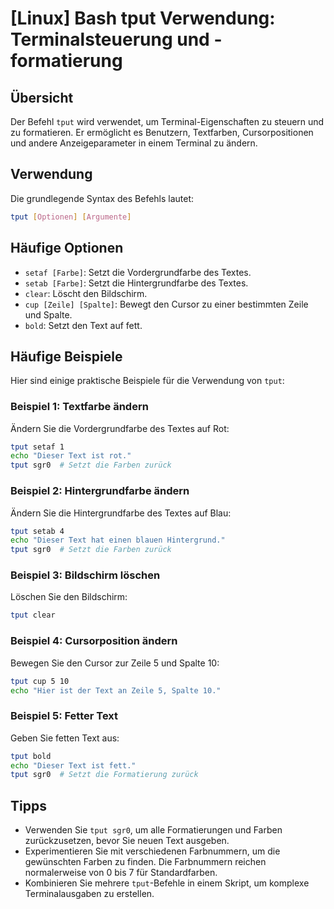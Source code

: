 # [Linux] Bash tput Verwendung: Terminalsteuerung und -formatierung

## Übersicht
Der Befehl `tput` wird verwendet, um Terminal-Eigenschaften zu steuern und zu formatieren. Er ermöglicht es Benutzern, Textfarben, Cursorpositionen und andere Anzeigeparameter in einem Terminal zu ändern.

## Verwendung
Die grundlegende Syntax des Befehls lautet:

```bash
tput [Optionen] [Argumente]
```

## Häufige Optionen
- `setaf [Farbe]`: Setzt die Vordergrundfarbe des Textes.
- `setab [Farbe]`: Setzt die Hintergrundfarbe des Textes.
- `clear`: Löscht den Bildschirm.
- `cup [Zeile] [Spalte]`: Bewegt den Cursor zu einer bestimmten Zeile und Spalte.
- `bold`: Setzt den Text auf fett.

## Häufige Beispiele
Hier sind einige praktische Beispiele für die Verwendung von `tput`:

### Beispiel 1: Textfarbe ändern
Ändern Sie die Vordergrundfarbe des Textes auf Rot:

```bash
tput setaf 1
echo "Dieser Text ist rot."
tput sgr0  # Setzt die Farben zurück
```

### Beispiel 2: Hintergrundfarbe ändern
Ändern Sie die Hintergrundfarbe des Textes auf Blau:

```bash
tput setab 4
echo "Dieser Text hat einen blauen Hintergrund."
tput sgr0  # Setzt die Farben zurück
```

### Beispiel 3: Bildschirm löschen
Löschen Sie den Bildschirm:

```bash
tput clear
```

### Beispiel 4: Cursorposition ändern
Bewegen Sie den Cursor zur Zeile 5 und Spalte 10:

```bash
tput cup 5 10
echo "Hier ist der Text an Zeile 5, Spalte 10."
```

### Beispiel 5: Fetter Text
Geben Sie fetten Text aus:

```bash
tput bold
echo "Dieser Text ist fett."
tput sgr0  # Setzt die Formatierung zurück
```

## Tipps
- Verwenden Sie `tput sgr0`, um alle Formatierungen und Farben zurückzusetzen, bevor Sie neuen Text ausgeben.
- Experimentieren Sie mit verschiedenen Farbnummern, um die gewünschten Farben zu finden. Die Farbnummern reichen normalerweise von 0 bis 7 für Standardfarben.
- Kombinieren Sie mehrere `tput`-Befehle in einem Skript, um komplexe Terminalausgaben zu erstellen.